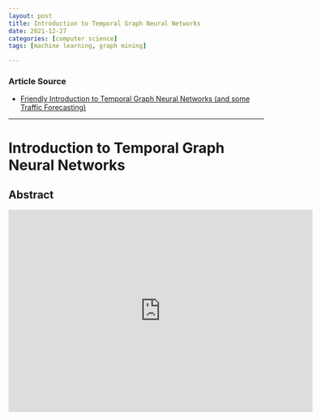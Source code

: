 ```yaml
---
layout: post
title: Introduction to Temporal Graph Neural Networks
date: 2021-12-27
categories: [computer science]
tags: [machine learning, graph mining]

---
```


### Article Source

* [Friendly Introduction to Temporal Graph Neural Networks (and some Traffic Forecasting)](https://www.youtube.com/watch?v=WEWq93tioC4)


---


# Introduction to Temporal Graph Neural Networks


## Abstract

<iframe width="600" height="400" src="https://www.youtube.com/embed/WEWq93tioC4" title="YouTube video player" frameborder="0" allow="accelerometer; autoplay; clipboard-write; encrypted-media; gyroscope; picture-in-picture" allowfullscreen></iframe>